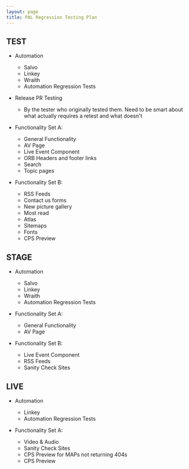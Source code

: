 ```yaml
---
layout: page
title: PAL Regression Testing Plan
---
```


TEST
----

-   Automation
    -   Salvo
    -   Linkey
    -   Wraith
    -   Automation Regression Tests

-   Release PR Testing
    -   By the tester who originally tested them. Need to be smart about what actually requires a retest and what doesn't

-   Functionality Set A:
    -   General Functionality
    -   AV Page
    -   Live Event Component
    -   ORB Headers and footer links
    -   Search
    -   Topic pages

-   Functionality Set B:
    -   RSS Feeds
    -   Contact us forms
    -   New picture gallery
    -   Most read
    -   Atlas
    -   Sitemaps
    -   Fonts
    -   CPS Preview

STAGE
-----

-   Automation
    -   Salvo
    -   Linkey
    -   Wraith
    -   Automation Regression Tests

-   Functionality Set A:
    -   General Functionality
    -   AV Page

-   Functionality Set B:
    -   Live Event Component
    -   RSS Feeds
    -   Sanity Check Sites

LIVE
-----

-   Automation
    -   Linkey
    -   Automation Regression Tests

-   Functionality Set A:
    -   Video & Audio
    -   Sanity Check Sites
    -   CPS Preview for MAPs not returning 404s
    -   CPS Preview
      
